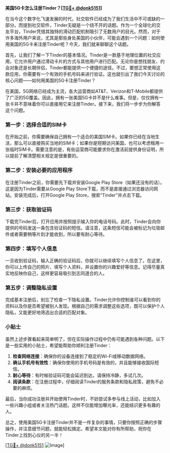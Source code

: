 **美国5G卡怎么注册Tinder？[[TG💪+ @donk5151](https://t.me/s/donk5151)]**

在当今这个数字化飞速发展的时代，社交软件已经成为了我们生活中不可或缺的一部分。而提到社交软件，Tinder无疑是一个绕不开的话题。作为一个全球化的交友平台，Tinder凭借其独特的滑动匹配机制吸引了无数用户的目光。然而，对于许多海外用户来说，尤其是那些身处美国的小伙伴，可能会遇到一个问题：如何使用美国的5G卡来注册Tinder呢？今天，我们就来聊聊这个话题。

首先，让我们了解一下Tinder的基本情况。Tinder是一款基于地理位置的社交应用，它允许用户通过滑动卡片的方式与其他用户进行匹配。无论你是想找朋友、约会对象还是长期伴侣，Tinder都能提供一个便捷的途径。不过，要想正常使用这款应用，你需要有一个有效的手机号码来进行验证。这也就引出了我们今天讨论的核心问题——如何用美国的5G卡注册Tinder？

在美国，5G网络已经成为主流，各大运营商如AT&T、Verizon和T-Mobile都提供了广泛的5G覆盖。因此，拥有一张美国5G卡并不是什么难事。但是，仅仅拥有一张卡并不意味着你可以直接用它来注册Tinder。接下来，我们将一步步为你解答这个问题。

### 第一步：选择合适的SIM卡

在开始之前，你需要确保自己拥有一个适合的美国SIM卡。如果你已经在当地生活，那么可以直接购买当地的SIM卡；如果你是短期访问美国，也可以考虑租用一张临时SIM卡。需要注意的是，有些运营商可能要求你在激活前提供身份证明，所以提前了解清楚相关规定是很重要的。

### 第二步：安装必要的应用程序

在注册Tinder之前，你需要先下载并安装Google Play Store（如果还没有的话）。这是因为Tinder需要从Google Play Store下载，而不是直接通过浏览器访问网站。安装完成后，打开Google Play Store，搜索“Tinder”并点击下载。

### 第三步：获取验证码

下载完Tinder后，打开应用并按照提示输入你的电话号码。此时，Tinder会向你提供的号码发送一条包含验证码的短信。请注意，这条短信可能会被标记为垃圾邮件或者需要稍等片刻才能收到，所以要有耐心等待。

### 第四步：填写个人信息

一旦收到验证码，输入正确的验证码后，你就可以继续填写个人信息了。在这里，你可以上传自己的照片、填写个人资料，并设置你的兴趣爱好等信息。记得尽量真实地反映你自己，这样更容易吸引到志同道合的人。

### 第五步：调整隐私设置

完成基本注册后，别忘了检查一下隐私设置。Tinder允许你控制谁可以看到你的资料以及你是否希望被别人发现。根据自己的需求调整这些选项，既可以保护个人隐私，又能更好地筛选出合适的匹配对象。

### 小贴士

虽然上述步骤看起来简单明了，但在实际操作过程中仍有可能遇到各种问题。以下是一些实用的小贴士，希望能帮助你顺利注册Tinder：

1. **检查网络连接**：确保你的设备连接到了稳定的Wi-Fi或移动数据网络。
2. **确认手机号有效性**：确保你使用的手机号码是有效的，并且能够接收国际短信。
3. **耐心等待**：有时候验证码可能会延迟到达，请保持冷静，多试几次。
4. **阅读条款**：在注册过程中，仔细阅读Tinder的服务条款和隐私政策，避免不必要的麻烦。

最后，当你成功注册并开始使用Tinder时，不妨尝试多参与线上活动，比如加入一些兴趣小组或者关注热门话题。这样不仅能增加曝光率，还能结识更多有趣的人。

总之，使用美国5G卡注册Tinder并不是一件复杂的事情，只要你按照正确的步骤操作，并注意细节问题，就能轻松搞定。希望本文能对你有所帮助，祝你在Tinder上找到心仪的另一半！

[[TG💪+ @donk5151](https://t.me/s/donk5151) ![Image](https://i.postimg.cc/rwNCRYN7/Snipaste-2025-04-30-17-27-05.png)]